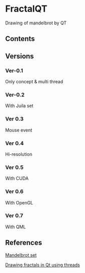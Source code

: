 # FractalQT
Drawing of mandelbrot by QT

## Contents

## Versions

### Ver-0.1

Only concept & multi thread

### Ver-0.2

With Juila set

### Ver 0.3

Mouse event

### Ver 0.4

Hi-resolution

### Ver 0.5

With CUDA

### Ver 0.6

With OpenGL

### Ver 0.7

With QML

## References

<a href = 'https://en.wikipedia.org/wiki/Mandelbrot_set#:~:text=The%20Mandelbrot%20set%20(%2F%CB%88m,remains%20bounded%20in%20absolute%20value.'>Mandelbrot set</a>

<a href = "https://mateuszsiedlecki.com/index.php/2020/05/27/drawing-fractals-in-qt-using-threads/">Drawing fractals in Qt using threads</a>
